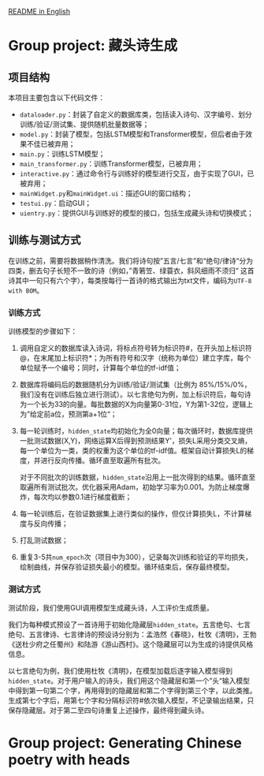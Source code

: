[README in English](#Eng)

# Group project: 藏头诗生成



## 项目结构

本项目主要包含以下代码文件：

- `dataloader.py`：封装了自定义的数据库类，包括读入诗句、汉字编号、划分训练/验证/测试集、提供随机批量数据等；
- `model.py`：封装了模型，包括LSTM模型和Transformer模型，但后者由于效果不佳已被弃用；
- `main.py`：训练LSTM模型；
- `main_transformer.py`：训练Transformer模型，已被弃用；
- `interactive.py`：通过命令行与训练好的模型进行交互，由于实现了GUI，已被弃用；
- `mainWidget.py`和`mainWidget.ui`：描述GUI的窗口结构；
- `testui.py`：启动GUI；
- `uientry.py`：提供GUI与训练好的模型的接口，包括生成藏头诗和切换模式；



## 训练与测试方式

在训练之前，需要将数据稍作清洗。我们将诗句按”五言/七言”和“绝句/律诗“分为四类，删去句子长短不一致的诗（例如，”青箬笠、绿蓑衣，斜风细雨不须归“ 这首诗其中一句只有六个字），每类按每行一首诗的格式输出为txt文件，编码为`UTF-8 with BOM`。

### 训练方式

训练模型的步骤如下：

1. 调用自定义的数据库读入诗词，将标点符号转为标识符#，在开头加上标识符@，在末尾加上标识符\*；为所有符号和汉字（统称为单位）建立字库，每个单位赋予一个编号；同时，计算每个单位的tf-idf值；

2. 数据库将编码后的数据随机分为训练/验证/测试集（比例为 85%/15%/0%，我们没有在训练后独立进行测试）。以七言绝句为例，加上标识符后，每句诗为一个长为33的向量。每批数据的X为向量第0-31位，Y为第1-32位，逻辑上为”给定前a位，预测第a+1位“；

3. 每一轮训练时，`hidden_state`均初始化为全0向量；每次循环时，数据库提供一批测试数据(X,Y)，网络运算X后得到预测结果Y'，损失L采用分类交叉熵，每一个单位为一类，类的权重为这个单位的tf-idf值。框架自动计算损失L的梯度，并进行反向传播。循环直至取遍所有批次。

   对于不同批次的训练数据，`hidden_state`沿用上一批次得到的结果。循环直至取遍所有测试批次。优化器采用Adam，初始学习率为0.001。为防止梯度爆炸，每次均以参数0.1进行梯度截断；

4. 每一轮训练后，在验证数据集上进行类似的操作，但仅计算损失L，不计算梯度与反向传播；

5. 打乱测试数据；

6. 重复3-5共`num_epoch`次（项目中为300），记录每次训练和验证的平均损失，绘制曲线，并保存验证损失最小的模型。循环结束后，保存最终模型。

### 测试方式

测试阶段，我们使用GUI调用模型生成藏头诗，人工评价生成质量。

我们为每种模式预设了一首诗用于初始化隐藏层`hidden_state`。五言绝句、七言绝句、五言律诗、七言律诗的预设诗分别为：孟浩然《春晓》，杜牧《清明》，王勃《送杜少府之任蜀州》和陆游《游山西村》。这个隐藏层可以为生成的诗提供风格信息。

以七言绝句为例，我们使用杜牧《清明》，在模型加载后逐字输入模型得到`hidden_state`。对于用户输入的诗头，我们用这个隐藏层和第一个”头“输入模型中得到第一句第二个字，再用得到的隐藏层和第二个字得到第三个字，以此类推。生成第七个字后，用第七个字和分隔标识符#依次输入模型，不记录输出结果，只保存隐藏层。对于第二至四句诗重复上述操作，最终得到藏头诗。



<h1 id="Eng"> Group project: Generating Chinese poetry with heads</h1>




